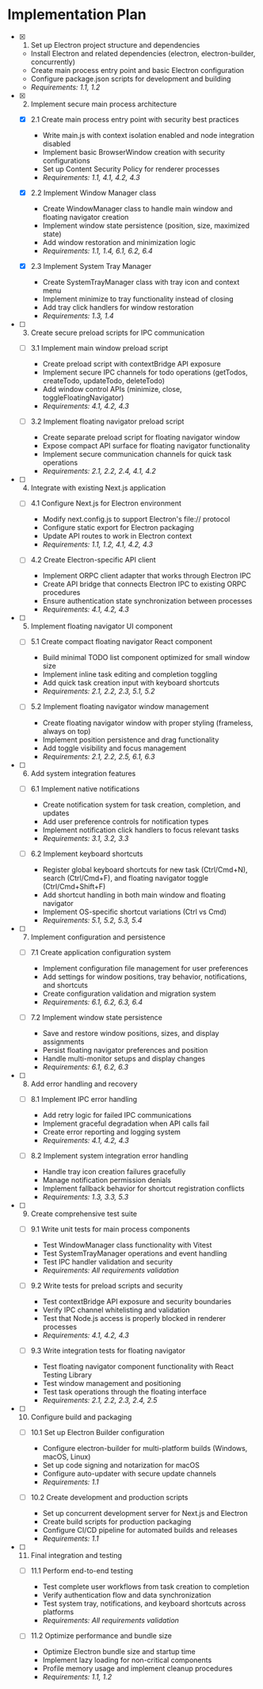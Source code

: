 # Implementation Plan

- [x] 1. Set up Electron project structure and dependencies
  - Install Electron and related dependencies (electron, electron-builder, concurrently)
  - Create main process entry point and basic Electron configuration
  - Configure package.json scripts for development and building
  - _Requirements: 1.1, 1.2_

- [x] 2. Implement secure main process architecture
  - [x] 2.1 Create main process entry point with security best practices
    - Write main.js with context isolation enabled and node integration disabled
    - Implement basic BrowserWindow creation with security configurations
    - Set up Content Security Policy for renderer processes
    - _Requirements: 1.1, 4.1, 4.2, 4.3_

  - [x] 2.2 Implement Window Manager class
    - Create WindowManager class to handle main window and floating navigator creation
    - Implement window state persistence (position, size, maximized state)
    - Add window restoration and minimization logic
    - _Requirements: 1.1, 1.4, 6.1, 6.2, 6.4_

  - [x] 2.3 Implement System Tray Manager
    - Create SystemTrayManager class with tray icon and context menu
    - Implement minimize to tray functionality instead of closing
    - Add tray click handlers for window restoration
    - _Requirements: 1.3, 1.4_

- [ ] 3. Create secure preload scripts for IPC communication
  - [ ] 3.1 Implement main window preload script
    - Create preload script with contextBridge API exposure
    - Implement secure IPC channels for todo operations (getTodos, createTodo, updateTodo, deleteTodo)
    - Add window control APIs (minimize, close, toggleFloatingNavigator)
    - _Requirements: 4.1, 4.2, 4.3_

  - [ ] 3.2 Implement floating navigator preload script
    - Create separate preload script for floating navigator window
    - Expose compact API surface for floating navigator functionality
    - Implement secure communication channels for quick task operations
    - _Requirements: 2.1, 2.2, 2.4, 4.1, 4.2_

- [ ] 4. Integrate with existing Next.js application
  - [ ] 4.1 Configure Next.js for Electron environment
    - Modify next.config.js to support Electron's file:// protocol
    - Configure static export for Electron packaging
    - Update API routes to work in Electron context
    - _Requirements: 1.1, 1.2, 4.1, 4.2, 4.3_

  - [ ] 4.2 Create Electron-specific API client
    - Implement ORPC client adapter that works through Electron IPC
    - Create API bridge that connects Electron IPC to existing ORPC procedures
    - Ensure authentication state synchronization between processes
    - _Requirements: 4.1, 4.2, 4.3_

- [ ] 5. Implement floating navigator UI component
  - [ ] 5.1 Create compact floating navigator React component
    - Build minimal TODO list component optimized for small window size
    - Implement inline task editing and completion toggling
    - Add quick task creation input with keyboard shortcuts
    - _Requirements: 2.1, 2.2, 2.3, 5.1, 5.2_

  - [ ] 5.2 Implement floating navigator window management
    - Create floating navigator window with proper styling (frameless, always on top)
    - Implement position persistence and drag functionality
    - Add toggle visibility and focus management
    - _Requirements: 2.1, 2.2, 2.5, 6.1, 6.3_

- [ ] 6. Add system integration features
  - [ ] 6.1 Implement native notifications
    - Create notification system for task creation, completion, and updates
    - Add user preference controls for notification types
    - Implement notification click handlers to focus relevant tasks
    - _Requirements: 3.1, 3.2, 3.3_

  - [ ] 6.2 Implement keyboard shortcuts
    - Register global keyboard shortcuts for new task (Ctrl/Cmd+N), search (Ctrl/Cmd+F), and floating navigator toggle (Ctrl/Cmd+Shift+F)
    - Add shortcut handling in both main window and floating navigator
    - Implement OS-specific shortcut variations (Ctrl vs Cmd)
    - _Requirements: 5.1, 5.2, 5.3, 5.4_

- [ ] 7. Implement configuration and persistence
  - [ ] 7.1 Create application configuration system
    - Implement configuration file management for user preferences
    - Add settings for window positions, tray behavior, notifications, and shortcuts
    - Create configuration validation and migration system
    - _Requirements: 6.1, 6.2, 6.3, 6.4_

  - [ ] 7.2 Implement window state persistence
    - Save and restore window positions, sizes, and display assignments
    - Persist floating navigator preferences and position
    - Handle multi-monitor setups and display changes
    - _Requirements: 6.1, 6.2, 6.3_

- [ ] 8. Add error handling and recovery
  - [ ] 8.1 Implement IPC error handling
    - Add retry logic for failed IPC communications
    - Implement graceful degradation when API calls fail
    - Create error reporting and logging system
    - _Requirements: 4.1, 4.2, 4.3_

  - [ ] 8.2 Implement system integration error handling
    - Handle tray icon creation failures gracefully
    - Manage notification permission denials
    - Implement fallback behavior for shortcut registration conflicts
    - _Requirements: 1.3, 3.3, 5.3_

- [ ] 9. Create comprehensive test suite
  - [ ] 9.1 Write unit tests for main process components
    - Test WindowManager class functionality with Vitest
    - Test SystemTrayManager operations and event handling
    - Test IPC handler validation and security
    - _Requirements: All requirements validation_

  - [ ] 9.2 Write tests for preload scripts and security
    - Test contextBridge API exposure and security boundaries
    - Verify IPC channel whitelisting and validation
    - Test that Node.js access is properly blocked in renderer processes
    - _Requirements: 4.1, 4.2, 4.3_

  - [ ] 9.3 Write integration tests for floating navigator
    - Test floating navigator component functionality with React Testing Library
    - Test window management and positioning
    - Test task operations through the floating interface
    - _Requirements: 2.1, 2.2, 2.3, 2.4, 2.5_

- [ ] 10. Configure build and packaging
  - [ ] 10.1 Set up Electron Builder configuration
    - Configure electron-builder for multi-platform builds (Windows, macOS, Linux)
    - Set up code signing and notarization for macOS
    - Configure auto-updater with secure update channels
    - _Requirements: 1.1_

  - [ ] 10.2 Create development and production scripts
    - Set up concurrent development server for Next.js and Electron
    - Create build scripts for production packaging
    - Configure CI/CD pipeline for automated builds and releases
    - _Requirements: 1.1_

- [ ] 11. Final integration and testing
  - [ ] 11.1 Perform end-to-end testing
    - Test complete user workflows from task creation to completion
    - Verify authentication flow and data synchronization
    - Test system tray, notifications, and keyboard shortcuts across platforms
    - _Requirements: All requirements validation_

  - [ ] 11.2 Optimize performance and bundle size
    - Optimize Electron bundle size and startup time
    - Implement lazy loading for non-critical components
    - Profile memory usage and implement cleanup procedures
    - _Requirements: 1.1, 1.2_
